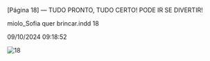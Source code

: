 [Página 18]
— TUDO PRONTO, TUDO CERTO!
PODE IR SE DIVERTIR!


miolo_Sofia quer brincar.indd 18

09/10/2024 09:18:52

![18](./img/page_018.jpg)

